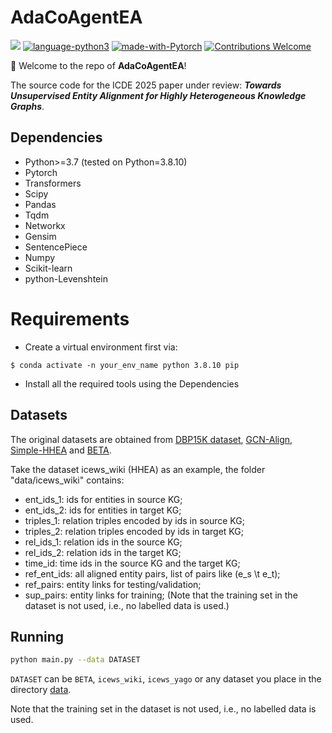 
# AdaCoAgentEA
![](https://img.shields.io/badge/version-1.0.0-blue)
[![language-python3](https://img.shields.io/badge/Language-Python3-blue.svg?style=flat-square)](https://www.python.org/)
[![made-with-Pytorch](https://img.shields.io/badge/Made%20with-pytorch-orange.svg?style=flat-square)](https://www.pytorch.org/)
[![Contributions Welcome](https://img.shields.io/badge/Contributions-Welcome-brightgreen.svg?style=flat-square)](https://github.com/DexterZeng/EntMatcher/issues)

🚀 Welcome to the repo of **AdaCoAgentEA**!

The source code for the ICDE 2025 paper under review: ***Towards Unsupervised Entity Alignment for Highly Heterogeneous Knowledge Graphs***.

## Dependencies

* Python>=3.7 (tested on Python=3.8.10)
* Pytorch
* Transformers
* Scipy
* Pandas
* Tqdm
* Networkx
* Gensim
* SentencePiece
* Numpy
* Scikit-learn
* python-Levenshtein

# Requirements
* Create a virtual environment first via:
```
$ conda activate -n your_env_name python 3.8.10 pip
```

* Install all the required tools using the Dependencies






## Datasets
The original datasets are obtained from [DBP15K dataset](https://github.com/nju-websoft/BootEA),  [GCN-Align](https://github.com/1049451037/GCN-Align), [Simple-HHEA](https://github.com/IDEA-FinAI/Simple-HHEA) and [BETA](https://github.com/DexterZeng/BETA).

Take the dataset icews_wiki (HHEA) as an example, the folder "data/icews_wiki" contains:
* ent_ids_1: ids for entities in source KG;
* ent_ids_2: ids for entities in target KG;
* triples_1: relation triples encoded by ids in source KG;
* triples_2: relation triples encoded by ids in target KG;
* rel_ids_1: relation ids in the source KG;
* rel_ids_2: relation ids in the target KG;
* time_id: time ids in the source KG and the target KG;
* ref_ent_ids: all aligned entity pairs, list of pairs like (e_s \t e_t);
* ref_pairs: entity links for testing/validation;
* sup_pairs: entity links for training;
(Note that the training set in the dataset is not used, i.e., no labelled data is used.)


## Running
```bash
python main.py --data DATASET
```
`DATASET` can be `BETA`, `icews_wiki`, `icews_yago` or any dataset you place in the directory [data](./data).

Note that the training set in the dataset is not used, i.e., no labelled data is used.
